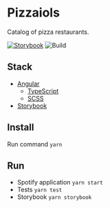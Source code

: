 # Pizzaiols

Catalog of pizza restaurants.

[![Storybook](https://cdn.jsdelivr.net/gh/storybookjs/brand@master/badge/badge-storybook.svg)](https://storybook.js.org/)
![Build](https://github.com/theruslanusmanov/pizzaiols/actions/workflows/pizzaiols.yml/badge.svg)

## Stack

* [Angular](https://angular.io/)
  * [TypeScript](https://www.typescriptlang.org/)
  * [SCSS](https://sass-lang.com/)
* [Storybook](https://storybook.js.org/)

## Install

Run command `yarn`

## Run

* Spotify application `yarn start`
* Tests `yarn test`
* Storybook `yarn storybook`

